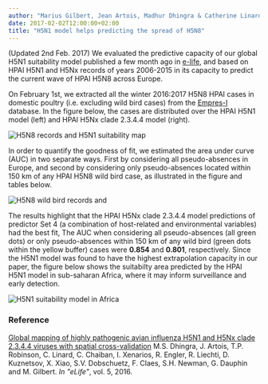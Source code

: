 ```yaml
---
author: "Marius Gilbert, Jean Artois, Madhur Dhingra & Catherine Linard"
date: 2017-02-02T12:00:00+02:00
title: "H5N1 model helps predicting the spread of H5N8"
---
```

(Updated 2nd Feb. 2017)
We evaluated the predictive capacity of our global H5N1 suitability model published a few month ago in [e-life](https://elifesciences.org/content/5/e19571), and based on HPAI H5N1 and H5Nx records of years 2006-2015 in its capacity to predict the current wave of HPAI H5N8 across Europe. 

On February 1st, we extracted all the winter 2016:2017 H5N8 HPAI cases in domestic poultry (i.e. excluding wild bird cases) from the [Empres-I](http://empres-i.fao.org) database. In the figure below, the cases are distributed over the HPAI H5N1 model (left) and HPAI H5Nx clade 2.3.4.4 model (right). 

![H5N8 records and H5N1 suitability map](/images/h5n1mapeurope.png)

In order to quantify the goodness of fit, we estimated the area under curve (AUC) in two separate ways. First by considering all pseudo-absences in Europe, and second by considering only pseudo-absences located within 150 km of any HPAI H5N8 wild bird case, as illustrated in the figure and tables below.


![H5N8 wild bird records and ](/images/h5n8pa.png)

The results highlight that the HPAI H5Nx clade 2.3.4.4  model predictions of predictor Set 4 (a combination of host-related and environmental variables) had the best fit, The AUC when considering all pseudo-absences (all green dots) or only pseudo-absences within 150 km of any wild bird (green dots within the yellow buffer) cases were **0.854** and **0.801**, respectively. Since the H5N1 model was found to have the highest extrapolation capacity in our paper, the figure below shows the suitabilty area predicted by the HPAI H5N1 model in sub-saharan Africa, where it may inform surveillance and early detection. 

![H5N1 suitability model in Africa](/images/h5n1africa.png)

### Reference
[Global mapping of highly pathogenic avian influenza H5N1 and H5Nx clade 2.3.4.4 viruses with spatial cross-validation](https://elifesciences.org/content/5/e19571)
M.S. Dhingra, J. Artois, T.P. Robinson, C. Linard, C. Chaiban, I. Xenarios, R. Engler, R. Liechti, D. Kuznetsov, X. Xiao, S.V. Dobschuetz, F. Claes, S.H. Newman, G. Dauphin and M. Gilbert.
*In "eLife"*, vol. 5, 2016.

